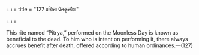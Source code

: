 +++
title = "127 प्रथिता प्रेतकृत्यैषा"

+++

This rite named “Pitrya,” performed on the Moonless Day is known as beneficial to the dead. To him who is intent on performing it, there always accrues benefit after death, offered according to human ordinances.—(127)